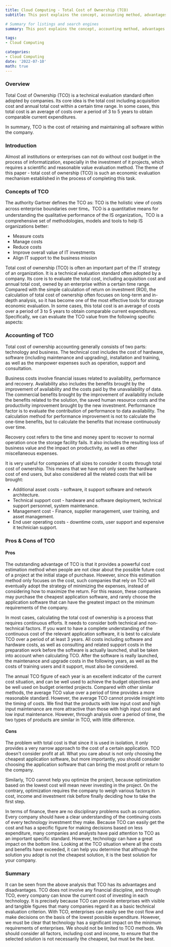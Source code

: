 ```yaml
---
title: Cloud Computing - Total Cost of Ownership (TCO)
subtitle: This post explains the concept, accounting method, advantages and disadvantages of TCO.

# Summary for listings and search engines
summary: This post explains the concept, accounting method, advantages and disadvantages of TCO.

tags: 
- Cloud Computing

categories: 
- Cloud Computing
date: '2022-07-10'
math: true
---
```

### Overview
Total Cost of Ownership (TCO) is a technical evaluation standard often adopted by companies. Its core idea is the total cost including acquisition cost and annual total cost within a certain time range. In some cases, this total cost is an average of costs over a period of 3 to 5 years to obtain comparable current expenditures.

In summary, TCO is the cost of retaining and maintaining all software within the company.

### Introduction
Almost all institutions or enterprises can not do without cost budget in the process of informatization, especially in the investment of it projects, which requires a scientific and reasonable value evaluation method. The theme of this paper - total cost of ownership (TCO) is such an economic evaluation mechanism established in the process of completing this task.


### Concepts of TCO
The authority Gartner defines the TCO as:
TCO is the holistic view of costs across enterprise boundaries over time。TCO is a quantitative means for understanding the qualitative performance of the IS organization。TCO is a comprehensive set of methodologies, models and tools to help IS organizations better:
- Measure costs
- Manage costs
- Reduce costs
- Improve overall value of IT investments
- Align IT support to the business mission

Total cost of ownership (TCO) is often an important part of the IT strategy of an organization. It is a technical evaluation standard often adopted by a company. Its core is to evaluate the total cost, including acquisition cost and annual total cost, owned by an enterprise within a certain time range. Compared with the simple calculation of return on investment (ROI), the calculation of total cost of ownership often focuses on long-term and in-depth analysis, so it has become one of the most effective tools for storage economic evaluation. In some cases, this total cost is an average of costs over a period of 3 to 5 years to obtain comparable current expenditures. Specifically, we can evaluate the TCO value from the following specific aspects:
 

### Accounting of TCO
Total cost of ownership accounting generally consists of two parts: technology and business. The technical cost includes the cost of hardware, software (including maintenance and upgrading), installation and training, as well as the manpower expenses such as operation, support and consultation.

Business costs involve financial issues related to availability, performance and recovery. Availability also includes the benefits brought by the improvement of availability and the costs paid by the unavailability of data. The commercial benefits brought by the improvement of availability include the benefits related to the solution, the saved human resource costs and the productivity improvement brought by the new investment. Performance factor is to evaluate the contribution of performance to data availability. The calculation method for performance improvement is not to calculate the one-time benefits, but to calculate the benefits that increase continuously over time.

Recovery cost refers to the time and money spent to recover to normal operation once the storage facility fails. It also includes the resulting loss of business value and the impact on productivity, as well as other miscellaneous expenses.

It is very useful for companies of all sizes to consider it costs through total cost of ownership. This means that we have not only seen the hardware cost of end users, but also considered all the related costs that will be brought:

- Additional asset costs - software, it support software and network architecture.
- Technical support cost - hardware and software deployment, technical support personnel, system maintenance.
- Management cost - Finance, supplier management, user training, and asset management.
- End user operating costs - downtime costs, user support and expensive it technician support.
 

### Pros & Cons of TCO
#### Pros
The outstanding advantage of TCO is that it provides a powerful cost estimation method when people are not clear about the possible future cost of a project at the initial stage of purchase. However, since this estimation method only focuses on the cost, such companies that rely on TCO will eventually adopt the strategy of minimizing the expenses, instead of considering how to maximize the return. For this reason, these companies may purchase the cheapest application software, and rarely choose the application software that can have the greatest impact on the minimum requirements of the company.

In most cases, calculating the total cost of ownership is a process that requires continuous efforts. It needs to consider both technical and non-technical factors. If you want to have a complete understanding of the continuous cost of the relevant application software, it is best to calculate TCO over a period of at least 3 years. All costs including software and hardware costs, as well as consulting and related support costs in the preparation work before the software is actually launched, shall be taken into account when calculating TCO. After the software is really launched, the maintenance and upgrade costs in the following years, as well as the costs of training users and it support, must also be considered.

The annual TCO figure of each year is an excellent indicator of the current cost situation, and can be well used to achieve the budget objectives and be well used on budget oriented projects. Compared with other similar methods, the average TCO value over a period of time provides a more reasonable standard. However, the average TCO cannot provide insight into the timing of costs. We find that the products with low input cost and high input maintenance are more attractive than those with high input cost and low input maintenance. However, through analysis over a period of time, the two types of products are similar in TCO, with little difference.


#### Cons
The problem with total cost is that since it is used in isolation, it only provides a very narrow approach to the cost of a certain application. TCO doesn't consider profit at all. What you care about is not only choosing the cheapest application software, but more importantly, you should consider choosing the application software that can bring the most profit or return to the company.

Similarly, TCO cannot help you optimize the project, because optimization based on the lowest cost will mean never investing in the project. On the contrary, optimization requires the company to weigh various factors in cost, income and investment risk before finally deciding how to take the first step.

In terms of finance, there are no disciplinary problems such as corruption. Every company should have a clear understanding of the continuing costs of every technology investment they make. Because TCO can easily get the cost and has a specific figure for making decisions based on less expenditure, many companies and analysts have paid attention to TCO as an important specific standard. However, technology can have a great impact on the bottom line. Looking at the TCO situation where all the costs and benefits have exceeded, it can help you determine that although the solution you adopt is not the cheapest solution, it is the best solution for your company.

### Summary
It can be seen from the above analysis that TCO has its advantages and disadvantages. TCO does not involve any financial discipline, and through TCO, every company can know the current cost of investing in each technology. It is precisely because TCO can provide enterprises with visible and tangible figures that many companies regard it as a basic technical evaluation criterion. With TCO, enterprises can easily see the cost flow and make decisions on the basis of the lowest possible expenditure. However, we must be clear that technology has a significant impact on the minimum requirements of enterprises. We should not be limited to TCO methods. We should consider all factors, including cost and income, to ensure that the selected solution is not necessarily the cheapest, but must be the best.
